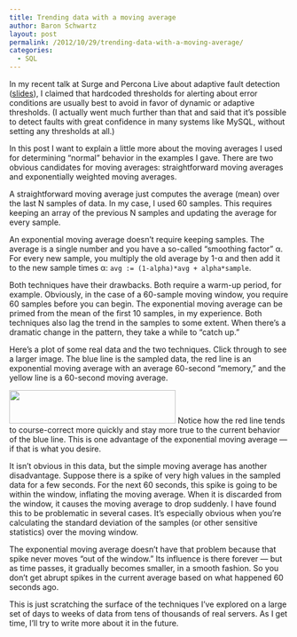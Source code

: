 ```yaml
---
title: Trending data with a moving average
author: Baron Schwartz
layout: post
permalink: /2012/10/29/trending-data-with-a-moving-average/
categories:
  - SQL
---
```

In my recent talk at Surge and Percona Live about adaptive fault detection ([slides][1]), I claimed that hardcoded thresholds for alerting about error conditions are usually best to avoid in favor of dynamic or adaptive thresholds. (I actually went much further than that and said that it&#8217;s possible to detect faults with great confidence in many systems like MySQL, without setting any thresholds at all.)

In this post I want to explain a little more about the moving averages I used for determining &#8220;normal&#8221; behavior in the examples I gave. There are two obvious candidates for moving averages: straightforward moving averages and exponentially weighted moving averages.

A straightforward moving average just computes the average (mean) over the last N samples of data. In my case, I used 60 samples. This requires keeping an array of the previous N samples and updating the average for every sample.

An exponential moving average doesn&#8217;t require keeping samples. The average is a single number and you have a so-called &#8220;smoothing factor&#8221; &alpha;. For every new sample, you multiply the old average by 1-&alpha; and then add it to the new sample times &alpha;: `avg := (1-alpha)*avg + alpha*sample`.

Both techniques have their drawbacks. Both require a warm-up period, for example. Obviously, in the case of a 60-sample moving window, you require 60 samples before you can begin. The exponential moving average can be primed from the mean of the first 10 samples, in my experience. Both techniques also lag the trend in the samples to some extent. When there&#8217;s a dramatic change in the pattern, they take a while to &#8220;catch up.&#8221;

Here&#8217;s a plot of some real data and the two techniques. Click through to see a larger image. The blue line is the sampled data, the red line is an exponential moving average with an average 60-second &#8220;memory,&#8221; and the yellow line is a 60-second moving average.

[<img src="http://www.xaprb.com/blog/wp-content/uploads/2012/10/moving-averages-300x60.png" alt="" title="moving-averages" width="300" height="60" class="aligncenter size-medium wp-image-2927" />][2] 
Notice how the red line tends to course-correct more quickly and stay more true to the current behavior of the blue line. This is one advantage of the exponential moving average &#8212; if that is what you desire.

It isn&#8217;t obvious in this data, but the simple moving average has another disadvantage. Suppose there is a spike of very high values in the sampled data for a few seconds. For the next 60 seconds, this spike is going to be within the window, inflating the moving average. When it is discarded from the window, it causes the moving average to drop suddenly. I have found this to be problematic in several cases. It&#8217;s especially obvious when you&#8217;re calculating the standard deviation of the samples (or other sensitive statistics) over the moving window.

The exponential moving average doesn&#8217;t have that problem because that spike never moves &#8220;out of the window.&#8221; Its influence is there forever &#8212; but as time passes, it gradually becomes smaller, in a smooth fashion. So you don&#8217;t get abrupt spikes in the current average based on what happened 60 seconds ago.

This is just scratching the surface of the techniques I&#8217;ve explored on a large set of days to weeks of data from tens of thousands of real servers. As I get time, I&#8217;ll try to write more about it in the future.

 [1]: http://www.xaprb.com/blog/2012/10/02/adaptive-fault-detection-in-mysql-servers/
 [2]: http://www.xaprb.com/blog/wp-content/uploads/2012/10/moving-averages.png